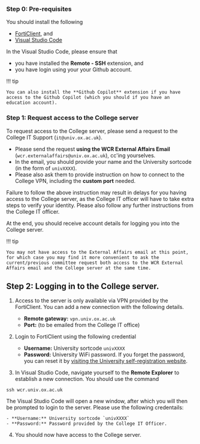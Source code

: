 ### Step 0: Pre-requisites
You should install the following

- [FortiClient](https://www.fortinet.com/support/product-downloads), and
- [Visual Studio Code](https://code.visualstudio.com)

In the Visual Studio Code, please ensure that 

- you have installed the **Remote - SSH** extension, and
- you have login using your your Github account.

!!! tip
    
    You can also install the **Github Copilot** extension if you have access to the Github Copilot (which you should if you have an education account).


### Step 1: Request access to the College server
To request access to the College server, please send a request to the College IT Support (`it@univ.ox.ac.uk`). 

- Please send the request **using the WCR External Affairs Email** (`wcr.externalaffairs@univ.ox.ac.uk`), cc'ing yourselves.
- In the email, you should provide your name and the University sortcode (in the form of `univXXXX`).
- Please also ask them to provide instruction on how to connect to the College VPN, including the **custom port** needed.

Failure to follow the above instruction may result in delays for you having access to the College server, as the College IT officer will have to take extra steps to verify your identity. Please also follow any further instructions from the College IT officer.

At the end, you should receive account details for logging you into the College server.

!!! tip
    
    You may not have access to the External Affairs email at this point, for which case you may find it more convenient to ask the current/previous committee request both access to the WCR External Affairs email and the College server at the same time.


## Step 2: Logging in to the College server.

1. Access to the server is only available via VPN provided by the FortiClient. You can add a new connection with the following details.

    - **Remote gateway:** `vpn.univ.ox.ac.uk`
    - **Port:** (to be emailed from the College IT office)

1. Login to FortiClient using the following credential

    - **Username:** University sortcode `univXXXX`
    - **Password:** University WiFi password. If you forget the password, you can reset it by [visiting the University self-registration website](https://register.it.ox.ac.uk/self/index).

1. In Visual Studio Code, navigate yourself to the **Remote Explorer** to establish a new connection. You should use the command
```
ssh wcr.univ.ox.ac.uk
```
The Visual Studio Code will open a new window, after which you will then be prompted to login to the server. Please use the following credentails:

    - **Username:** University sortcode `univXXXX`
    - **Password:** Password provided by the College IT Officer.

4. You should now have access to the College server.

